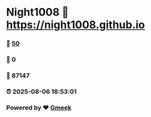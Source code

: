 # Night1008 :link: https://night1008.github.io 
### :page_facing_up: [50](https://night1008.github.io/tag.html) 
### :speech_balloon: 0 
### :hibiscus: 87147 
### :alarm_clock: 2025-08-06 18:53:01 
### Powered by :heart: [Gmeek](https://github.com/Meekdai/Gmeek)
